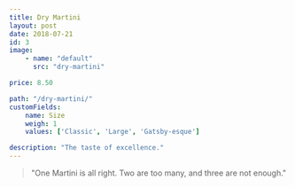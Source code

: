 ```yaml
---
title: Dry Martini
layout: post
date: 2018-07-21
id: 3
image:
    - name: "default"
      src: "dry-martini"

price: 8.50

path: "/dry-martini/"
customFields:
    name: Size
    weigh: 1
    values: ['Classic', 'Large', 'Gatsby-esque']

description: "The taste of excellence."
---
```


> "One Martini is all right. Two are too many, and three are not enough."
